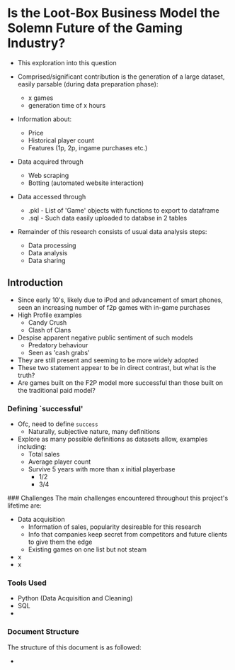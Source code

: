 # Is the Loot-Box Business Model the Solemn Future of the Gaming Industry?

- This exploration into this question 
- Comprised/significant contribution is the generation of a large dataset, easily parsable (during data preparation phase):
    - x games 
    - generation time of x hours 
- Information about:
    - Price
    - Historical player count 
    - Features (1p, 2p, ingame purchases etc.)
- Data acquired through 
    - Web scraping 
    - Botting (automated website interaction)
- Data accessed through 
    - .pkl - List of 'Game' objects with functions to export to dataframe
    - .sql - Such data easily uploaded to databse in 2 tables 

- Remainder of this research consists of usual data analysis steps:
    - Data processing 
    - Data analysis
    - Data sharing



## Introduction 
- Since early 10's, likely due to iPod and advancement of smart phones, seen an increasing number of f2p games with in-game purchases
- High Profile examples 
    - Candy Crush 
    - Clash of Clans
- Despise apparent negative public sentiment of such models
    - Predatory behaviour
    - Seen as 'cash grabs'
- They are still present and seeming to be more widely adopted
- These two statement appear to be in direct contrast, but what is the truth?
- Are games built on the F2P model more successful than those built on the traditional paid model?

### Defining `successful'
- Ofc, need to define `success`
    - Naturally, subjective nature, many definitions 
- Explore as many possible definitions as datasets allow, examples including:
    - Total sales 
    - Average player count
    - Survive 5 years with more than x initial playerbase
        - 1/2
        - 3/4

### Challenges 
The main challenges encountered throughout this project's lifetime are:
- Data acquisition
    - Information of sales, popularity desireable for this research 
    - Info that companies keep secret from competitors and future clients to give them the edge
    - Existing games on one list but not steam
- x
- x

### Tools Used 
- Python (Data Acquisition and Cleaning)
- SQL 
- 

### Document Structure 
The structure of this document is as followed:
- <title>:<summary>

## Data Acquisition 

### Data Landscape
- First step is acquiring data on games in an automated manner and relevant details where possible 
- Naturally consider following domains:
    - PC (Steam)
    - Console (Sony, Nintendo, Xbox)
    - Mobile (Android, iOS)

- Primary focus is Steam, due to the level of granularity and historical data available from steamcharts, a user-managed site, providing data such as ... over a long duration

- Sony considered
    - Ability to sort by downloads and current popularity 
    - Less granular details 
    - Inclusion depend on findings from primary dataset

- Remaining platforms do not provide a means of obtaining the data needed, as they are likely kept as 'business secrets'

- Working with very limited, and biased dataset, as different platforms are known to have differnt habbits and cultures
    - Successful game genres 
    - Likelihood to pay for game or pay full price for games

### Approach 
- Python primary tool used for data acquisition 
- Scraping:
    - https://steamcharts.com/top
        Simple due to predictable URL and HTML pages; foregoing need of automtion tools and conditional checks
    - https://store.steampowered.com/
        Not the case for steam, discussed more in challenges section
    
- Steam charts used to get information on player count; take as indication of popularity for this project 
- Official steam site is used to pricing information 
- Due to unpredictable nature of steam URL's, to automate this process, use `Selenium` package to automate web browsers 
    - Interact with search box so we can search for game as if normal user 

- Diagram of steps
- Link to source code 

#### Challenge 
- Unexpected surprise is some games requireing extra screen for age restricted games 
- Game pages inconsistent, needing to be handled
    - Discounts 
    - Unique drop-down menus (GTA V)
    - Changed the way identified datafields








========


## Visualisations 
- How many paid games include DLC
    - Maybe further break down the DLC
- Are certain models more successful on different platforms
- For those paid games in the top 10, is 'loyalty' a factor?
    - I.e., are only old paid games in the top 10?
- Average amount spent in game 
- Are top 100 currently played games biased towards multiplayer games with inherent replay value?

## Quesrtions
- Were any of the decreases in player count to do with DLC/lootboxes